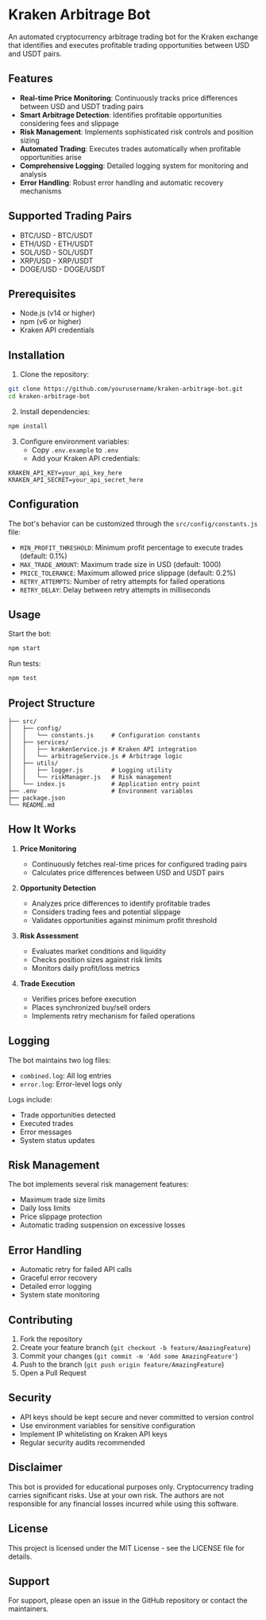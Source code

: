 # Kraken Arbitrage Bot

An automated cryptocurrency arbitrage trading bot for the Kraken exchange that identifies and executes profitable trading opportunities between USD and USDT pairs.

## Features

- **Real-time Price Monitoring**: Continuously tracks price differences between USD and USDT trading pairs
- **Smart Arbitrage Detection**: Identifies profitable opportunities considering fees and slippage
- **Risk Management**: Implements sophisticated risk controls and position sizing
- **Automated Trading**: Executes trades automatically when profitable opportunities arise
- **Comprehensive Logging**: Detailed logging system for monitoring and analysis
- **Error Handling**: Robust error handling and automatic recovery mechanisms

## Supported Trading Pairs

- BTC/USD - BTC/USDT
- ETH/USD - ETH/USDT
- SOL/USD - SOL/USDT
- XRP/USD - XRP/USDT
- DOGE/USD - DOGE/USDT

## Prerequisites

- Node.js (v14 or higher)
- npm (v6 or higher)
- Kraken API credentials

## Installation

1. Clone the repository:
```bash
git clone https://github.com/yourusername/kraken-arbitrage-bot.git
cd kraken-arbitrage-bot
```

2. Install dependencies:
```bash
npm install
```

3. Configure environment variables:
   - Copy `.env.example` to `.env`
   - Add your Kraken API credentials:
```env
KRAKEN_API_KEY=your_api_key_here
KRAKEN_API_SECRET=your_api_secret_here
```

## Configuration

The bot's behavior can be customized through the `src/config/constants.js` file:

- `MIN_PROFIT_THRESHOLD`: Minimum profit percentage to execute trades (default: 0.1%)
- `MAX_TRADE_AMOUNT`: Maximum trade size in USD (default: 1000)
- `PRICE_TOLERANCE`: Maximum allowed price slippage (default: 0.2%)
- `RETRY_ATTEMPTS`: Number of retry attempts for failed operations
- `RETRY_DELAY`: Delay between retry attempts in milliseconds

## Usage

Start the bot:
```bash
npm start
```

Run tests:
```bash
npm test
```

## Project Structure

```
├── src/
│   ├── config/
│   │   └── constants.js     # Configuration constants
│   ├── services/
│   │   ├── krakenService.js # Kraken API integration
│   │   └── arbitrageService.js # Arbitrage logic
│   ├── utils/
│   │   ├── logger.js        # Logging utility
│   │   └── riskManager.js   # Risk management
│   └── index.js             # Application entry point
├── .env                     # Environment variables
├── package.json
└── README.md
```

## How It Works

1. **Price Monitoring**
   - Continuously fetches real-time prices for configured trading pairs
   - Calculates price differences between USD and USDT pairs

2. **Opportunity Detection**
   - Analyzes price differences to identify profitable trades
   - Considers trading fees and potential slippage
   - Validates opportunities against minimum profit threshold

3. **Risk Assessment**
   - Evaluates market conditions and liquidity
   - Checks position sizes against risk limits
   - Monitors daily profit/loss metrics

4. **Trade Execution**
   - Verifies prices before execution
   - Places synchronized buy/sell orders
   - Implements retry mechanism for failed operations

## Logging

The bot maintains two log files:
- `combined.log`: All log entries
- `error.log`: Error-level logs only

Logs include:
- Trade opportunities detected
- Executed trades
- Error messages
- System status updates

## Risk Management

The bot implements several risk management features:
- Maximum trade size limits
- Daily loss limits
- Price slippage protection
- Automatic trading suspension on excessive losses

## Error Handling

- Automatic retry for failed API calls
- Graceful error recovery
- Detailed error logging
- System state monitoring

## Contributing

1. Fork the repository
2. Create your feature branch (`git checkout -b feature/AmazingFeature`)
3. Commit your changes (`git commit -m 'Add some AmazingFeature'`)
4. Push to the branch (`git push origin feature/AmazingFeature`)
5. Open a Pull Request

## Security

- API keys should be kept secure and never committed to version control
- Use environment variables for sensitive configuration
- Implement IP whitelisting on Kraken API keys
- Regular security audits recommended

## Disclaimer

This bot is provided for educational purposes only. Cryptocurrency trading carries significant risks. Use at your own risk. The authors are not responsible for any financial losses incurred while using this software.

## License

This project is licensed under the MIT License - see the LICENSE file for details.

## Support

For support, please open an issue in the GitHub repository or contact the maintainers.